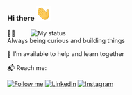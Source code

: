 ### Hi there <img src="https://raw.githubusercontent.com/ABSphreak/ABSphreak/master/gifs/Hi.gif" width="35">  

<img title="My status" align="right" heigth="350" width="450" src="https://github-readme-stats.vercel.app/api?username=beatrizadm&hide=issues&count_private=true&icon_color=871489&title_color=0000d6&bg_color=DEG,ffffff,e8ecfd&show_icons=true)"
/>

🕵️‍♀️ Always being curious and building things

👯 I’m available to help and learn together

📬 Reach me:

[<img src="https://img.shields.io/github/followers/beatrizadm?label=follow&style=social" height="22" title="Follow me" />](https://github.com/beatrizadm) 
[<img src="https://img.shields.io/badge/-LinkedIn-blue?style=flat-square&logo=Linkedin&logoColor=white&link=https://www.linkedin.com/in/beatrizadm" height="22" title="LinkedIn" />](https://www.linkedin.com/in/beatrizadm) 
[<img src="https://img.shields.io/badge/-Instagram-purple?style=flat-square&logo=Instagram&logoColor=white&link=https://www.instagram.com/beatrizadm" height="22" title="Instagram" />](https://www.instagram.com/beatrizadm)




<!--
**beatrizadm/beatrizadm** is a ✨ _special_ ✨ repository because its `README.md` (this file) appears on your GitHub profile.


[![Linkedin](https://icon-icons.com/icons2/652/PNG/32/linkedin_icon-icons.com_59873.png)](https://www.linkedin.com/in/beatrizadm/)
[![Instagram](https://icon-icons.com/icons2/2428/PNG/32/instagram_black_logo_icon_147122.png)](https://www.instagram.com/beatrizadm/)
[![Linkedin](https://icon-icons.com/icons2/652/PNG/48/linkedin_icon-icons.com_59873.png)](https://www.linkedin.com/in/beatrizadm/)
[![Instagram](https://icon-icons.com/icons2/2428/PNG/48/instagram_black_logo_icon_147122.png)](https://www.instagram.com/beatrizadm/)


Here are some ideas to get you started:

- 🔭 I’m currently working on ...
- 🌱 I’m currently learning ...
- 👯 I’m looking to collaborate on ...
- 🤔 I’m looking for help with ...
- 💬 Ask me about ...
- 📫 How to reach me: ...
- 😄 Pronouns: ...
- ⚡ Fun fact: ...
-->
